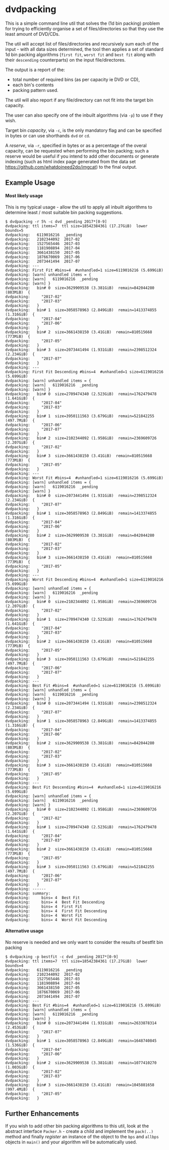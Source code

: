 # dvdpacking

This is a simple command line util that solves the (1d bin packing) problem for trying to efficiently organise a set of files/directories so that they use the least amount of DVD/CDs.

The util will accept list of files/directories and recursively sum each of the input - with all data sizes determined, the tool then applies a set of standard 1d bin packing algorithms (`first fit`, `worst fit` and `best fit` along with their `descending` counterparts) on the input file/directores.

The output is a report of the:
- total number of required bins (as per capacity ie DVD or CD), 
- each bin's contents 
- packing pattern used.

The util will also report if any file/directory can not fit into the target bin capacity.

The user can also specify one of the inbuilt algorithms (via `-p`) to use if they wish.

Target bin *capacity*, via `-c`, is the only mandatory flag and can be specified in bytes or can use shorthands `dvd` or `cd`.

A *reserve*, via `-r`, specified in bytes or as a percentage of the overal capacity, can be requested when performing the bin packing; such a reserve would be useful if you intend to add other documents or generate indexing (such as html index page generated from the data set https://github.com/whatdoineed2do/imgcat) to the final output.

## Example Usage
#### Most likely usage
This is my typical usage - allow the util to apply all inbuilt algorithms to determine least / most suitable bin packing suggestions.
```
$ dvdpacking -r 5% -c dvd _pending 2017*[0-9]
dvdpacking: ttl items=7  ttl size=18542384361 (17.27GiB)  lower bounds=5
dvdpacking:   6119016216  _pending
dvdpacking:   2102344092  2017-02
dvdpacking:   1527565446  2017-03
dvdpacking:   1181908894  2017-04
dvdpacking:   3661438150  2017-05
dvdpacking:   1876670069  2017-06
dvdpacking:   2073441494  2017-07
dvdpacking: ---
dvdpacking: First Fit #bins=4  #unhandled=1 size=6119016216 (5.699GiB)
dvdpacking: [warn] unhandled items = {
dvdpacking: [warn]   6119016216  _pending
dvdpacking: [warn] }
dvdpacking:   bin# 0  size=3629909538 (3.381GiB)  remain=842044280 (803MiB)  {
dvdpacking:     "2017-02"
dvdpacking:     "2017-03"
dvdpacking:   }
dvdpacking:   bin# 1  size=3058578963 (2.849GiB)  remain=1413374855 (1.316GiB)  {
dvdpacking:     "2017-04"
dvdpacking:     "2017-06"
dvdpacking:   }
dvdpacking:   bin# 2  size=3661438150 (3.41GiB)  remain=810515668 (773MiB)  {
dvdpacking:     "2017-05"
dvdpacking:   }
dvdpacking:   bin# 3  size=2073441494 (1.931GiB)  remain=2398512324 (2.234GiB)  {
dvdpacking:     "2017-07"
dvdpacking:   }
dvdpacking: ---
dvdpacking: First Fit Descending #bins=4  #unhandled=1 size=6119016216 (5.699GiB)
dvdpacking: [warn] unhandled items = {
dvdpacking: [warn]   6119016216  _pending
dvdpacking: [warn] }
dvdpacking:   bin# 0  size=2709474340 (2.523GiB)  remain=1762479478 (1.641GiB)  {
dvdpacking:     "2017-04"
dvdpacking:     "2017-03"
dvdpacking:   }
dvdpacking:   bin# 1  size=3950111563 (3.679GiB)  remain=521842255 (497.7MiB)  {
dvdpacking:     "2017-06"
dvdpacking:     "2017-07"
dvdpacking:   }
dvdpacking:   bin# 2  size=2102344092 (1.958GiB)  remain=2369609726 (2.207GiB)  {
dvdpacking:     "2017-02"
dvdpacking:   }
dvdpacking:   bin# 3  size=3661438150 (3.41GiB)  remain=810515668 (773MiB)  {
dvdpacking:     "2017-05"
dvdpacking:   }
dvdpacking: ---
dvdpacking: Worst Fit #bins=4  #unhandled=1 size=6119016216 (5.699GiB)
dvdpacking: [warn] unhandled items = {
dvdpacking: [warn]   6119016216  _pending
dvdpacking: [warn] }
dvdpacking:   bin# 0  size=2073441494 (1.931GiB)  remain=2398512324 (2.234GiB)  {
dvdpacking:     "2017-07"
dvdpacking:   }
dvdpacking:   bin# 1  size=3058578963 (2.849GiB)  remain=1413374855 (1.316GiB)  {
dvdpacking:     "2017-04"
dvdpacking:     "2017-06"
dvdpacking:   }
dvdpacking:   bin# 2  size=3629909538 (3.381GiB)  remain=842044280 (803MiB)  {
dvdpacking:     "2017-02"
dvdpacking:     "2017-03"
dvdpacking:   }
dvdpacking:   bin# 3  size=3661438150 (3.41GiB)  remain=810515668 (773MiB)  {
dvdpacking:     "2017-05"
dvdpacking:   }
dvdpacking: ---
dvdpacking: Worst Fit Descending #bins=4  #unhandled=1 size=6119016216 (5.699GiB)
dvdpacking: [warn] unhandled items = {
dvdpacking: [warn]   6119016216  _pending
dvdpacking: [warn] }
dvdpacking:   bin# 0  size=2102344092 (1.958GiB)  remain=2369609726 (2.207GiB)  {
dvdpacking:     "2017-02"
dvdpacking:   }
dvdpacking:   bin# 1  size=2709474340 (2.523GiB)  remain=1762479478 (1.641GiB)  {
dvdpacking:     "2017-04"
dvdpacking:     "2017-03"
dvdpacking:   }
dvdpacking:   bin# 2  size=3661438150 (3.41GiB)  remain=810515668 (773MiB)  {
dvdpacking:     "2017-05"
dvdpacking:   }
dvdpacking:   bin# 3  size=3950111563 (3.679GiB)  remain=521842255 (497.7MiB)  {
dvdpacking:     "2017-06"
dvdpacking:     "2017-07"
dvdpacking:   }
dvdpacking: ---
dvdpacking: Best Fit #bins=4  #unhandled=1 size=6119016216 (5.699GiB)
dvdpacking: [warn] unhandled items = {
dvdpacking: [warn]   6119016216  _pending
dvdpacking: [warn] }
dvdpacking:   bin# 0  size=2073441494 (1.931GiB)  remain=2398512324 (2.234GiB)  {
dvdpacking:     "2017-07"
dvdpacking:   }
dvdpacking:   bin# 1  size=3058578963 (2.849GiB)  remain=1413374855 (1.316GiB)  {
dvdpacking:     "2017-04"
dvdpacking:     "2017-06"
dvdpacking:   }
dvdpacking:   bin# 2  size=3629909538 (3.381GiB)  remain=842044280 (803MiB)  {
dvdpacking:     "2017-02"
dvdpacking:     "2017-03"
dvdpacking:   }
dvdpacking:   bin# 3  size=3661438150 (3.41GiB)  remain=810515668 (773MiB)  {
dvdpacking:     "2017-05"
dvdpacking:   }
dvdpacking: ---
dvdpacking: Best Fit Descending #bins=4  #unhandled=1 size=6119016216 (5.699GiB)
dvdpacking: [warn] unhandled items = {
dvdpacking: [warn]   6119016216  _pending
dvdpacking: [warn] }
dvdpacking:   bin# 0  size=2102344092 (1.958GiB)  remain=2369609726 (2.207GiB)  {
dvdpacking:     "2017-02"
dvdpacking:   }
dvdpacking:   bin# 1  size=2709474340 (2.523GiB)  remain=1762479478 (1.641GiB)  {
dvdpacking:     "2017-04"
dvdpacking:     "2017-03"
dvdpacking:   }
dvdpacking:   bin# 2  size=3661438150 (3.41GiB)  remain=810515668 (773MiB)  {
dvdpacking:     "2017-05"
dvdpacking:   }
dvdpacking:   bin# 3  size=3950111563 (3.679GiB)  remain=521842255 (497.7MiB)  {
dvdpacking:     "2017-06"
dvdpacking:     "2017-07"
dvdpacking:   }
dvdpacking: ------
dvdpacking: summary:
dvdpacking:     bins= 4  Best Fit
dvdpacking:     bins= 4  Best Fit Descending
dvdpacking:     bins= 4  First Fit
dvdpacking:     bins= 4  First Fit Descending
dvdpacking:     bins= 4  Worst Fit
dvdpacking:     bins= 4  Worst Fit Descending
```
#### Alternative usage
No reserve is needed and we only want to consider the results of bestfit bin packing
```
$ dvdpacking -p bestfit -c dvd _pending 2017*[0-9]
dvdpacking: ttl items=7  ttl size=18542384361 (17.27GiB)  lower bounds=4
dvdpacking:   6119016216  _pending
dvdpacking:   2102344092  2017-02
dvdpacking:   1527565446  2017-03
dvdpacking:   1181908894  2017-04
dvdpacking:   3661438150  2017-05
dvdpacking:   1876670069  2017-06
dvdpacking:   2073441494  2017-07
dvdpacking: ---
dvdpacking: Best Fit #bins=4  #unhandled=1 size=6119016216 (5.699GiB)
dvdpacking: [warn] unhandled items = {
dvdpacking: [warn]   6119016216  _pending
dvdpacking: [warn] }
dvdpacking:   bin# 0  size=2073441494 (1.931GiB)  remain=2633878314 (2.453GiB)  {
dvdpacking:     "2017-07"
dvdpacking:   }
dvdpacking:   bin# 1  size=3058578963 (2.849GiB)  remain=1648740845 (1.536GiB)  {
dvdpacking:     "2017-04"
dvdpacking:     "2017-06"
dvdpacking:   }
dvdpacking:   bin# 2  size=3629909538 (3.381GiB)  remain=1077410270 (1.003GiB)  {
dvdpacking:     "2017-02"
dvdpacking:     "2017-03"
dvdpacking:   }
dvdpacking:   bin# 3  size=3661438150 (3.41GiB)  remain=1045881658 (997.4MiB)  {
dvdpacking:     "2017-05"
dvdpacking:   }
```

## Further Enhancements
If you wish to add other bin packing algorithms to this util, look at the abstract interface `Packer.h` - create a child and implement the `pack(..)` method and finally _register_ an instance of the object to the `bps` and `allbps` objects in `main()` and your algorithm will be automatically used.
